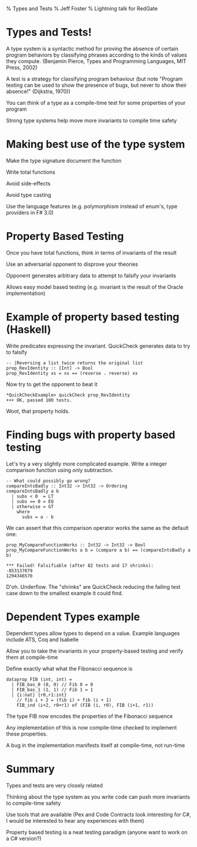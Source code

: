 % Types and Tests
% Jeff Foster
% Lightning talk for RedGate

# Types and Tests!

A type system is a syntactic method for proving the absence of certain program behaviors by classifying phrases according to the kinds of values they compute.  (Benjamin Pierce, Types and Programming Languages, MIT Press, 2002)

A test is a strategy for classifying program behaviour (but note "Program testing can be used to show the presence of bugs, but never to show their absence!" (Dijkstra, 1970))

You can think of a type as a compile-time test for some properties of your program

Strong type systems help move more invariants to compile time safety

# Making best use of the type system 

Make the type signature document the function

Write total functions

Avoid side-effects

Avoid type casting

Use the language features (e.g. polymorphism instead of enum's, type providers in F# 3.0)

# Property Based Testing

Once you have total functions, think in terms of invariants of the result

Use an adversarial opponent to disprove your theories

Opponent generates arbitrary data to attempt to falsify your invariants

Allows easy model based testing (e.g. invariant is the result of the Oracle implementation)

# Example of property based testing (Haskell)

Write predicates expressing the invariant.  QuickCheck generates data to try to falsify

~~~~ {.haskell}
-- |Reversing a list twice returns the original list
prop_RevIdentity :: [Int] -> Bool
prop_RevIdentity xs = xs == (reverse . reverse) xs
~~~~

Now try to get the opponent to beat it

~~~~ {.haskell}
*QuickCheckExample> quickCheck prop_RevIdentity 
+++ OK, passed 100 tests.
~~~~

Woot, that property holds.

# Finding bugs with property based testing

Let's try a very slightly more complicated example.  Write a integer comparison function using only subtraction.

~~~~ {.haskell}
-- What could possibly go wrong?
compareIntsBadly :: Int32 -> Int32 -> Ordering
compareIntsBadly a b
  | subs < 0  = LT
  | subs == 0 = EQ
  | otherwise = GT
    where
      subs = a - b
~~~~

We can assert that this comparison operator works the same as the default one:

~~~~ {.haskell}
prop_MyCompareFunctionWorks :: Int32 -> Int32 -> Bool
prop_MyCompareFunctionWorks a b = (compare a b) == (compareIntsBadly a b)

*** Failed! Falsifiable (after 82 tests and 17 shrinks):     
-853137079
1294346570
~~~~

D'oh.  Underflow.  The "shrinks" are QuickCheck reducing the failing test case down to the smallest example it could find.

# Dependent Types example

Dependent types allow types to depend on a value.  Example languages include ATS, Coq and Isabelle

Allow you to take the invariants in your property-based testing and verify them at compile-time

Define exactly what what the Fibonacci sequence is 

~~~~ {.ats}
dataprop FIB (int, int) =
  | FIB_bas_0 (0, 0) // Fib 0 = 0
  | FIB_bas_1 (1, 1) // Fib 1 = 1
  | {i:nat} {r0,r1:int}
    // fib i + 2 = (fib i) + fib (i + 1)
    FIB_ind (i+2, r0+r1) of (FIB (i, r0), FIB (i+1, r1))
~~~~ 

The type FIB now encodes the properties of the Fibonacci sequence

Any implementation of this is now compile-time checked to implement these properties.  

A bug in the implementation manifests itself at compile-time, not run-time

# Summary

Types and tests are very closely related

Thinking about the type system as you write code can push more invariants to compile-time safety

Use tools that are available (Pex and Code Contracts look interesting for C#, I would be interested to hear any experiences with them)

Property based testing is a neat testing paradigm (anyone want to work on a C# version?)
